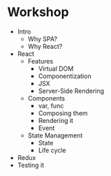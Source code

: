 # Workshop

* Intro
  * Why SPA?
  * Why React?
* React
  * Features
    * Virtual DOM
    * Componentization
    * JSX
    * Server-Side Rendering
  * Components
    * var, func
    * Composing them
    * Rendering it
    * Event
  * State Management
    * State
    * Life cycle
* Redux
* Testing it

